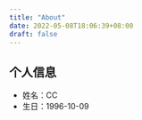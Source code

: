 ```yaml
---
title: "About"
date: 2022-05-08T18:06:39+08:00
draft: false
---
```


## 个人信息
- 姓名：CC
- 生日：1996-10-09